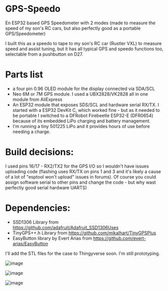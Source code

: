 # GPS-Speedo
En ESP32 based GPS Speedometer with 2 modes (made to measure the speed of my son's RC cars, but also perfectly good as a portable GPS/Speedometer)

I built this as a speedo to tape to my son's RC car (Rustler VXL) to measure speed and assist tuning, but it has all typical GPS and speedo functions too, selectable from a pushbutton on D27.


# Parts list
- a four pin 0.96 OLED module for the display connected via SDA/SCL 
- Neo 6M or 7M GPS module. I used a UBX2828/VK2828 all in one module from AliExpress
- An ESP32 module that exposes SDS/SCL and hardware serial RX/TX. I started with a ESP32 DevKit C, which worked fine - but as it needed to be portable I switched to a DFRobot Firebeetle ESP32-E (DFR0654) because of its embedded LiPo charging and battery management. 
- I'm running a tiny 501225 LiPo and it provides hours of use before needing a charge.


# Build decisions:
I used pins 16/17 - RX2/TX2 for the GPS I/O so I wouldn't have issues uploading code (flashing uses RX/TX on pins 1 and 3 and it's likely a cause of a lot of "esptool won't upload" issues in forums). Of course you could assign software serial to other pins and change the code - but why wast perfectly good serial hardware UARTS) 

# Dependencies:
- SSD1306 Library from https://github.com/adafruit/Adafruit_SSD1306Uses
- TinyGPS++.h Library from https://github.com/mikalhart/TinyGPSPlus
- EasyButton library by Evert Arias from https://github.com/evert-arias/EasyButton

I'll add the STL files for the case to Thingyverse soon. I'm still prototyping.

![image](https://user-images.githubusercontent.com/44254504/161084981-3cd4a369-2f88-4bc7-9d31-ee61d21b9aa9.png)

![image](https://user-images.githubusercontent.com/44254504/161086058-b6a0f011-c273-465e-83b7-4b0232b52a0a.png)

![image](https://user-images.githubusercontent.com/44254504/161085339-df936c6c-519e-4767-8d74-5740f815928e.png)

